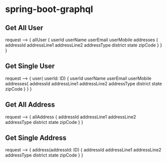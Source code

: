# spring-boot-graphql

Get All User
--------------------
request --> { allUser { userId userName userEmail userMobile addresses { addressId addressLine1 addressLine2 
				addressType district state zipCode } } }

Get Single User
---------------------
request -->
{ user( userId: ID) { userId userName userEmail userMobile addresses{ addressId addressLine1 addressLine2 
				addressType district state zipCode } } }
				
Get All Address
---------------------
request -->
{ allAddress { addressId addressLine1 addressLine2 addressType district state zipCode } }

Get Single Address
---------------------
request -->
{ address(addressId: ID) { addressId addressLine1 addressLine2 addressType district state zipCode } }